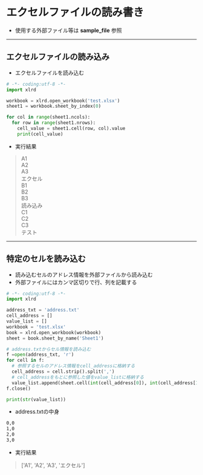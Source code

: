 # エクセルファイルの読み書き

* 使用する外部ファイル等は __sample_file__ 参照

***

## エクセルファイルの読み込み

* エクセルファイルを読み込む

```python
# -*- coding:utf-8 -*-
import xlrd

workbook = xlrd.open_workbook('test.xlsx')
sheet1 = workbook.sheet_by_index(0)

for col in range(sheet1.ncols):
  for row in range(sheet1.nrows):
    cell_value = sheet1.cell(row, col).value
    print(cell_value)
```

* 実行結果

> A1  
A2  
A3  
エクセル  
B1  
B2  
B3  
読み込み  
C1  
C2  
C3  
テスト

***

## 特定のセルを読み込む

* 読み込むセルのアドレス情報を外部ファイルから読み込む
* 外部ファイルにはカンマ区切りで行、列を記載する

```python
# -*- coding:utf-8 -*-
import xlrd

address_txt = 'address.txt'
cell_address = []
value_list = []
workbook = 'test.xlsx'
book = xlrd.open_workbook(workbook)
sheet = book.sheet_by_name('Sheet1')

# address.txtからセル情報を読み込む
f =open(address_txt, 'r')
for cell in f:
  # 参照するセルのアドレス情報をcell_addressに格納する
  cell_address = cell.strip().split(',')
  # cell_addressをもとに参照した値をvalue_listに格納する
  value_list.append(sheet.cell(int(cell_address[0]), int(cell_address[1])).value)
f.close()

print(str(value_list))
```

* address.txtの中身

```txt
0,0
1,0
2,0
3,0
```

* 実行結果

> ['A1', 'A2', 'A3', 'エクセル']
